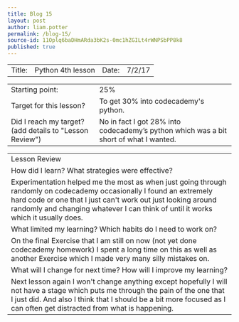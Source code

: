 ```yaml
---
title: Blog 15
layout: post
author: liam.potter
permalink: /blog-15/
source-id: 11Oplq6baDHmARda3bK2s-0mc1hZGILt4rWNPSbPP8k8
published: true
---
```

<table>
  <tr>
    <td>Title:</td>
    <td>Python 4th lesson</td>
    <td>Date:</td>
    <td>7/2/17</td>
  </tr>
</table>


<table>
  <tr>
    <td>Starting point:</td>
    <td>25%</td>
  </tr>
  <tr>
    <td>Target for this lesson?</td>
    <td>To get 30% into codecademy's python.</td>
  </tr>
  <tr>
    <td>Did I reach my target? 
(add details to "Lesson Review")</td>
    <td>No in fact I got 28% into codecademy’s python which was a bit short of what I wanted.</td>
  </tr>
</table>


<table>
  <tr>
    <td>Lesson Review</td>
  </tr>
  <tr>
    <td>How did I learn? What strategies were effective? </td>
  </tr>
  <tr>
    <td>Experimentation helped me the most as when just going through randomly on codecademy occasionally I found an extremely hard code or one that I just can't work out just looking around randomly and changing whatever I can think of until it works which it usually does.</td>
  </tr>
  <tr>
    <td>What limited my learning? Which habits do I need to work on? </td>
  </tr>
  <tr>
    <td>On the final Exercise that I am still on now (not yet done codecademy homework) I spent a long time on this as well as another Exercise which I made very many silly mistakes on.</td>
  </tr>
  <tr>
    <td>What will I change for next time? How will I improve my learning?</td>
  </tr>
  <tr>
    <td>Next lesson again I won't change anything except hopefully I will not have a stage which puts me through the pain of the one that I just did. And also I think that I should be a bit more focused as I can often get distracted from what is happening.</td>
  </tr>
</table>


